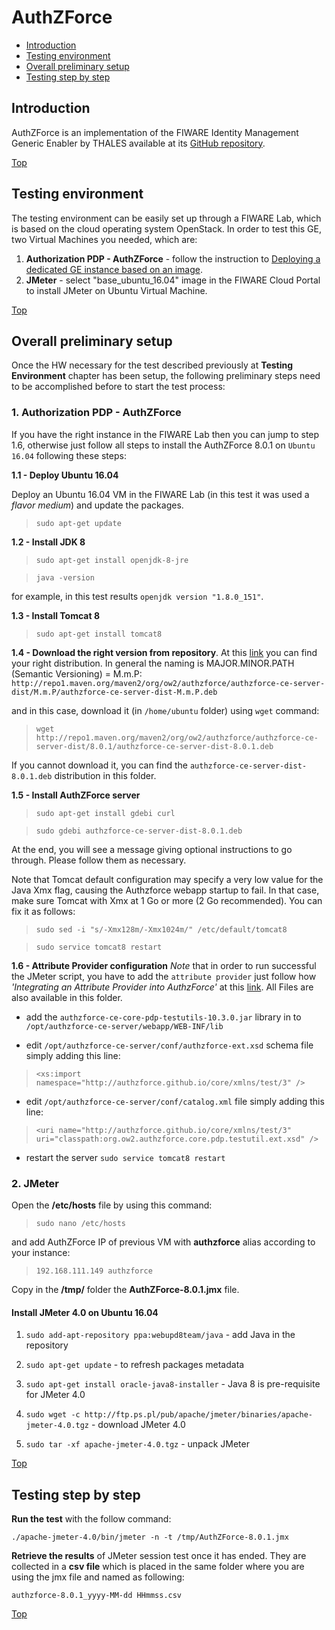 # AuthZForce #

* [Introduction](#introduction)
* [Testing environment](#testing-environment)
* [Overall preliminary setup](#overall-preliminary-setup)
* [Testing step by step](#testing-step-by-step)


## Introduction ##

AuthZForce is an implementation of the FIWARE Identity Management Generic Enabler by THALES available at its [GitHub repository](https://github.com/authzforce). 

[Top](#authzforce)

## Testing environment ##

The testing environment can be easily set up through a FIWARE Lab, which is based on the cloud operating system OpenStack. 
In order to test this GE, two Virtual Machines you needed, which are: 

1. **Authorization PDP - AuthZForce** - follow the instruction to [Deploying a dedicated GE instance based on an image](https://catalogue.fiware.org/enablers/authorization-pdp-authzforce/creating-instances).
2. **JMeter** - select "base_ubuntu_16.04" image in the FIWARE Cloud Portal to install JMeter on Ubuntu Virtual Machine.

[Top](#authzforce)

## Overall preliminary setup ##

Once the HW necessary for the test described previously at **Testing Environment** chapter has been setup, the following preliminary steps need to be accomplished before to start the test process:


### 1. Authorization PDP - AuthZForce ###

If you have the right instance in the FIWARE Lab then you can jump to step 1.6, otherwise just follow all steps to install
the AuthZForce 8.0.1 on `Ubuntu 16.04` following these steps:

**1.1 - Deploy Ubuntu 16.04**

Deploy an Ubuntu 16.04 VM in the FIWARE Lab (in this test it was used a *flavor medium*) and update the packages.

> `sudo apt-get update`

**1.2 - Install JDK 8** 

> `sudo apt-get install openjdk-8-jre`

> `java -version`

for example, in this test results `openjdk version "1.8.0_151"`.

**1.3 - Install Tomcat 8**

> `sudo apt-get install tomcat8`

**1.4 - Download the right version from repository**. At this [link](http://repo1.maven.org/maven2/org/ow2/authzforce/authzforce-ce-server-dist/) you can find your right distribution. In general the naming is MAJOR.MINOR.PATH (Semantic Versioning) = M.m.P: `http://repo1.maven.org/maven2/org/ow2/authzforce/authzforce-ce-server-dist/M.m.P/authzforce-ce-server-dist-M.m.P.deb`

and in this case, download it (in `/home/ubuntu` folder) using `wget` command:

> `wget http://repo1.maven.org/maven2/org/ow2/authzforce/authzforce-ce-server-dist/8.0.1/authzforce-ce-server-dist-8.0.1.deb`

If you cannot download it, you can find the `authzforce-ce-server-dist-8.0.1.deb` distribution in this folder.

**1.5 - Install AuthZForce server**

> `sudo apt-get install gdebi curl`

> `sudo gdebi authzforce-ce-server-dist-8.0.1.deb`

At the end, you will see a message giving optional instructions to go through. Please follow them as necessary.

Note that Tomcat default configuration may specify a very low value for the Java Xmx flag, causing the Authzforce webapp startup to fail. In that case, make sure Tomcat with Xmx at 1 Go or more (2 Go recommended). You can fix it as follows:

> `sudo sed -i "s/-Xmx128m/-Xmx1024m/" /etc/default/tomcat8`

> `sudo service tomcat8 restart`

**1.6 - Attribute Provider configuration**
*Note* that in order to run successful the JMeter script, you have to add the `attribute provider` just follow how *'Integrating an Attribute Provider into AuthzForce'* at this [link](https://github.com/authzforce/core/wiki/Attribute-Providers#integrating-an-attribute-provider-into-authzforce). All Files are also available in this folder.

* add the `authzforce-ce-core-pdp-testutils-10.3.0.jar` library in to `/opt/authzforce-ce-server/webapp/WEB-INF/lib`

* edit `/opt/authzforce-ce-server/conf/authzforce-ext.xsd` schema file simply adding this line:
	
> `<xs:import namespace="http://authzforce.github.io/core/xmlns/test/3" />`

* edit `/opt/authzforce-ce-server/conf/catalog.xml` file simply adding this line:

> `<uri name="http://authzforce.github.io/core/xmlns/test/3" uri="classpath:org.ow2.authzforce.core.pdp.testutil.ext.xsd" />`
 
 * restart the server `sudo service tomcat8 restart`


### 2. JMeter ###

Open the **/etc/hosts** file by using this command:

> `sudo nano /etc/hosts` 

and add AuthZForce IP of previous VM with **authzforce** alias according to your instance: 

> `192.168.111.149 authzforce`


Copy in the **/tmp/** folder the **AuthZForce-8.0.1.jmx** file.


#### Install JMeter 4.0 on Ubuntu 16.04 ####

1. `sudo add-apt-repository ppa:webupd8team/java` - add Java in the repository

2. `sudo apt-get update` - to refresh packages metadata

3. `sudo apt-get install oracle-java8-installer` - Java 8 is pre-requisite for JMeter 4.0

4. `sudo wget -c http://ftp.ps.pl/pub/apache/jmeter/binaries/apache-jmeter-4.0.tgz` - download JMeter 4.0

5. `sudo tar -xf apache-jmeter-4.0.tgz` - unpack JMeter

[Top](#authzforce)

## Testing step by step ##

**Run the test** with the follow command: 

`./apache-jmeter-4.0/bin/jmeter -n -t /tmp/AuthZForce-8.0.1.jmx`

**Retrieve the results** of JMeter session test once it has ended. They are collected in a **csv file** which is placed in the same folder where you are using the jmx file and named as following: 

`authzforce-8.0.1_yyyy-MM-dd HHmmss.csv`

[Top](#authzforce)